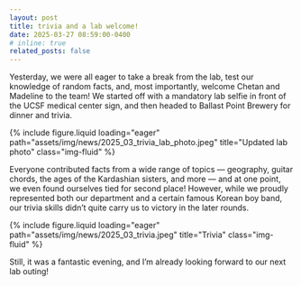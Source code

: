 ```yaml
---
layout: post
title: trivia and a lab welcome!
date: 2025-03-27 08:59:00-0400
# inline: true
related_posts: false
---
```


Yesterday, we were all eager to take a break from the lab, test our knowledge of random facts, and, most importantly, welcome Chetan and Madeline to the team! We started off with a mandatory lab selfie in front of the UCSF medical center sign, and then headed to Ballast Point Brewery for dinner and trivia.

<div class="row justify-content-sm-center">
    <div class="w-50">
        {% include figure.liquid loading="eager" path="assets/img/news/2025_03_trivia_lab_photo.jpeg" title="Updated lab photo" class="img-fluid" %}
    </div>
</div>

Everyone contributed facts from a wide range of topics — geography, guitar chords, the ages of the Kardashian sisters, and more — and at one point, we even found ourselves tied for second place! However, while we proudly represented both our department and a certain famous Korean boy band, our trivia skills didn’t quite carry us to victory in the later rounds.

<div class="row justify-content-sm-center">
</div>

<div class="row justify-content-sm-center">
    <div class="w-50">
        {% include figure.liquid loading="eager" path="assets/img/news/2025_03_trivia.jpeg" title="Trivia" class="img-fluid" %}
    </div>
</div>
<div class="row justify-content-sm-center">
</div>

Still, it was a fantastic evening, and I’m already looking forward to our next lab outing!